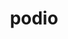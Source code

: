 ---
title: "podio"
layout: cache
categories: [package, develop]
meta: {"compilers": ["gcc@=11.4.0"], "num_specs": 15, "num_specs_by_stack": {"hep": 15, "root": 15}, "oss": ["ubuntu22.04"], "platforms": ["linux"], "stacks": ["hep", "root"], "targets": ["x86_64_v3"], "versions": ["1.2"]}
spec_details: [{"compiler": "gcc@=11.4.0", "hash": "4y63crfqbpw6ansgjeq7ijpijuhfgx3y", "os": "ubuntu22.04", "platform": "linux", "size": "-", "stacks": ["hep", "root"], "tarball": "https://binaries.spack.io/develop/build_cache/linux-ubuntu22.04-x86_64_v3/gcc-11.4.0/podio-1.2/linux-ubuntu22.04-x86_64_v3-gcc-11.4.0-podio-1.2-4y63crfqbpw6ansgjeq7ijpijuhfgx3y.spack", "target": "x86_64_v3", "variants": ["build_system=cmake", "build_type=Release", "cxxstd=20", "~datasource", "generator=make", "~ipo", "+rntuple", "+sio"], "versions": ["1.2"]}, {"compiler": "gcc@=11.4.0", "hash": "5cfj5j4tn4jb7wnvulnc4sxlxmt5a2bx", "os": "ubuntu22.04", "platform": "linux", "size": "-", "stacks": ["hep", "root"], "tarball": "https://binaries.spack.io/develop/build_cache/linux-ubuntu22.04-x86_64_v3/gcc-11.4.0/podio-1.2/linux-ubuntu22.04-x86_64_v3-gcc-11.4.0-podio-1.2-5cfj5j4tn4jb7wnvulnc4sxlxmt5a2bx.spack", "target": "x86_64_v3", "variants": ["build_system=cmake", "build_type=Release", "cxxstd=20", "~datasource", "generator=make", "~ipo", "+rntuple", "+sio"], "versions": ["1.2"]}, {"compiler": "gcc@=11.4.0", "hash": "7zkez2cgzxmy32aqibcfh4u4wp6semf4", "os": "ubuntu22.04", "platform": "linux", "size": "-", "stacks": ["hep", "root"], "tarball": "https://binaries.spack.io/develop/build_cache/linux-ubuntu22.04-x86_64_v3/gcc-11.4.0/podio-1.2/linux-ubuntu22.04-x86_64_v3-gcc-11.4.0-podio-1.2-7zkez2cgzxmy32aqibcfh4u4wp6semf4.spack", "target": "x86_64_v3", "variants": ["build_system=cmake", "build_type=Release", "cxxstd=20", "~datasource", "generator=make", "~ipo", "+rntuple", "+sio"], "versions": ["1.2"]}, {"compiler": "gcc@=11.4.0", "hash": "cbrthdj33ewq3snlm46cckv7zmb6ctft", "os": "ubuntu22.04", "platform": "linux", "size": "-", "stacks": ["hep", "root"], "tarball": "https://binaries.spack.io/develop/build_cache/linux-ubuntu22.04-x86_64_v3/gcc-11.4.0/podio-1.2/linux-ubuntu22.04-x86_64_v3-gcc-11.4.0-podio-1.2-cbrthdj33ewq3snlm46cckv7zmb6ctft.spack", "target": "x86_64_v3", "variants": ["build_system=cmake", "build_type=Release", "cxxstd=20", "~datasource", "generator=make", "~ipo", "+rntuple", "+sio"], "versions": ["1.2"]}, {"compiler": "gcc@=11.4.0", "hash": "f36z44wdszyfrd7amv3qtchfj2dvp4x7", "os": "ubuntu22.04", "platform": "linux", "size": "-", "stacks": ["hep", "root"], "tarball": "https://binaries.spack.io/develop/build_cache/linux-ubuntu22.04-x86_64_v3/gcc-11.4.0/podio-1.2/linux-ubuntu22.04-x86_64_v3-gcc-11.4.0-podio-1.2-f36z44wdszyfrd7amv3qtchfj2dvp4x7.spack", "target": "x86_64_v3", "variants": ["build_system=cmake", "build_type=Release", "cxxstd=20", "~datasource", "generator=make", "~ipo", "+rntuple", "+sio"], "versions": ["1.2"]}, {"compiler": "gcc@=11.4.0", "hash": "fuklzarxecka6ak32nklzuj4x4e6shoq", "os": "ubuntu22.04", "platform": "linux", "size": "-", "stacks": ["hep", "root"], "tarball": "https://binaries.spack.io/develop/build_cache/linux-ubuntu22.04-x86_64_v3/gcc-11.4.0/podio-1.2/linux-ubuntu22.04-x86_64_v3-gcc-11.4.0-podio-1.2-fuklzarxecka6ak32nklzuj4x4e6shoq.spack", "target": "x86_64_v3", "variants": ["build_system=cmake", "build_type=Release", "cxxstd=20", "~datasource", "generator=make", "~ipo", "+rntuple", "+sio"], "versions": ["1.2"]}, {"compiler": "gcc@=11.4.0", "hash": "g3yt3mwbtnbc6ykrqvcshmxpopxakfu5", "os": "ubuntu22.04", "platform": "linux", "size": "-", "stacks": ["hep", "root"], "tarball": "https://binaries.spack.io/develop/build_cache/linux-ubuntu22.04-x86_64_v3/gcc-11.4.0/podio-1.2/linux-ubuntu22.04-x86_64_v3-gcc-11.4.0-podio-1.2-g3yt3mwbtnbc6ykrqvcshmxpopxakfu5.spack", "target": "x86_64_v3", "variants": ["build_system=cmake", "build_type=Release", "cxxstd=20", "~datasource", "generator=make", "~ipo", "+rntuple", "+sio"], "versions": ["1.2"]}, {"compiler": "gcc@=11.4.0", "hash": "hu6wmm53aqwsxkz5ehdauvvx6emwmssj", "os": "ubuntu22.04", "platform": "linux", "size": "-", "stacks": ["hep", "root"], "tarball": "https://binaries.spack.io/develop/build_cache/linux-ubuntu22.04-x86_64_v3/gcc-11.4.0/podio-1.2/linux-ubuntu22.04-x86_64_v3-gcc-11.4.0-podio-1.2-hu6wmm53aqwsxkz5ehdauvvx6emwmssj.spack", "target": "x86_64_v3", "variants": ["build_system=cmake", "build_type=Release", "cxxstd=20", "~datasource", "generator=make", "~ipo", "+rntuple", "+sio"], "versions": ["1.2"]}, {"compiler": "gcc@=11.4.0", "hash": "hvjpthakee6j4tzj54yl53i57llj2sfl", "os": "ubuntu22.04", "platform": "linux", "size": "-", "stacks": ["hep", "root"], "tarball": "https://binaries.spack.io/develop/build_cache/linux-ubuntu22.04-x86_64_v3/gcc-11.4.0/podio-1.2/linux-ubuntu22.04-x86_64_v3-gcc-11.4.0-podio-1.2-hvjpthakee6j4tzj54yl53i57llj2sfl.spack", "target": "x86_64_v3", "variants": ["build_system=cmake", "build_type=Release", "cxxstd=20", "~datasource", "generator=make", "~ipo", "+rntuple", "+sio"], "versions": ["1.2"]}, {"compiler": "gcc@=11.4.0", "hash": "jvqlhcgr2xyzlb6aupl23otdlivlb4bs", "os": "ubuntu22.04", "platform": "linux", "size": "-", "stacks": ["hep", "root"], "tarball": "https://binaries.spack.io/develop/build_cache/linux-ubuntu22.04-x86_64_v3/gcc-11.4.0/podio-1.2/linux-ubuntu22.04-x86_64_v3-gcc-11.4.0-podio-1.2-jvqlhcgr2xyzlb6aupl23otdlivlb4bs.spack", "target": "x86_64_v3", "variants": ["build_system=cmake", "build_type=Release", "cxxstd=20", "~datasource", "generator=make", "~ipo", "+rntuple", "+sio"], "versions": ["1.2"]}, {"compiler": "gcc@=11.4.0", "hash": "kyrmvcnh4erxqq2mqjnwzj266stagno5", "os": "ubuntu22.04", "platform": "linux", "size": "-", "stacks": ["hep", "root"], "tarball": "https://binaries.spack.io/develop/build_cache/linux-ubuntu22.04-x86_64_v3/gcc-11.4.0/podio-1.2/linux-ubuntu22.04-x86_64_v3-gcc-11.4.0-podio-1.2-kyrmvcnh4erxqq2mqjnwzj266stagno5.spack", "target": "x86_64_v3", "variants": ["build_system=cmake", "build_type=Release", "cxxstd=20", "~datasource", "generator=make", "~ipo", "+rntuple", "+sio"], "versions": ["1.2"]}, {"compiler": "gcc@=11.4.0", "hash": "n7rbul2sg7i3rv6ore4mz3xjuaojnlz6", "os": "ubuntu22.04", "platform": "linux", "size": "-", "stacks": ["hep", "root"], "tarball": "https://binaries.spack.io/develop/build_cache/linux-ubuntu22.04-x86_64_v3/gcc-11.4.0/podio-1.2/linux-ubuntu22.04-x86_64_v3-gcc-11.4.0-podio-1.2-n7rbul2sg7i3rv6ore4mz3xjuaojnlz6.spack", "target": "x86_64_v3", "variants": ["build_system=cmake", "build_type=Release", "cxxstd=20", "~datasource", "generator=make", "~ipo", "+rntuple", "+sio"], "versions": ["1.2"]}, {"compiler": "gcc@=11.4.0", "hash": "wbpgnhi6xqdghe5qil46i2t7sjksswo3", "os": "ubuntu22.04", "platform": "linux", "size": "-", "stacks": ["hep", "root"], "tarball": "https://binaries.spack.io/develop/build_cache/linux-ubuntu22.04-x86_64_v3/gcc-11.4.0/podio-1.2/linux-ubuntu22.04-x86_64_v3-gcc-11.4.0-podio-1.2-wbpgnhi6xqdghe5qil46i2t7sjksswo3.spack", "target": "x86_64_v3", "variants": ["build_system=cmake", "build_type=Release", "cxxstd=20", "~datasource", "generator=make", "~ipo", "+rntuple", "+sio"], "versions": ["1.2"]}, {"compiler": "gcc@=11.4.0", "hash": "xqwokvbgunbb2kxmxtmzvr3klbhucvtd", "os": "ubuntu22.04", "platform": "linux", "size": "-", "stacks": ["hep", "root"], "tarball": "https://binaries.spack.io/develop/build_cache/linux-ubuntu22.04-x86_64_v3/gcc-11.4.0/podio-1.2/linux-ubuntu22.04-x86_64_v3-gcc-11.4.0-podio-1.2-xqwokvbgunbb2kxmxtmzvr3klbhucvtd.spack", "target": "x86_64_v3", "variants": ["build_system=cmake", "build_type=Release", "cxxstd=20", "~datasource", "generator=make", "~ipo", "+rntuple", "+sio"], "versions": ["1.2"]}, {"compiler": "gcc@=11.4.0", "hash": "yf42jadyt65stqralop2lhgexjv5ybjr", "os": "ubuntu22.04", "platform": "linux", "size": "-", "stacks": ["hep", "root"], "tarball": "https://binaries.spack.io/develop/build_cache/linux-ubuntu22.04-x86_64_v3/gcc-11.4.0/podio-1.2/linux-ubuntu22.04-x86_64_v3-gcc-11.4.0-podio-1.2-yf42jadyt65stqralop2lhgexjv5ybjr.spack", "target": "x86_64_v3", "variants": ["build_system=cmake", "build_type=Release", "cxxstd=20", "~datasource", "generator=make", "~ipo", "+rntuple", "+sio"], "versions": ["1.2"]}]
---